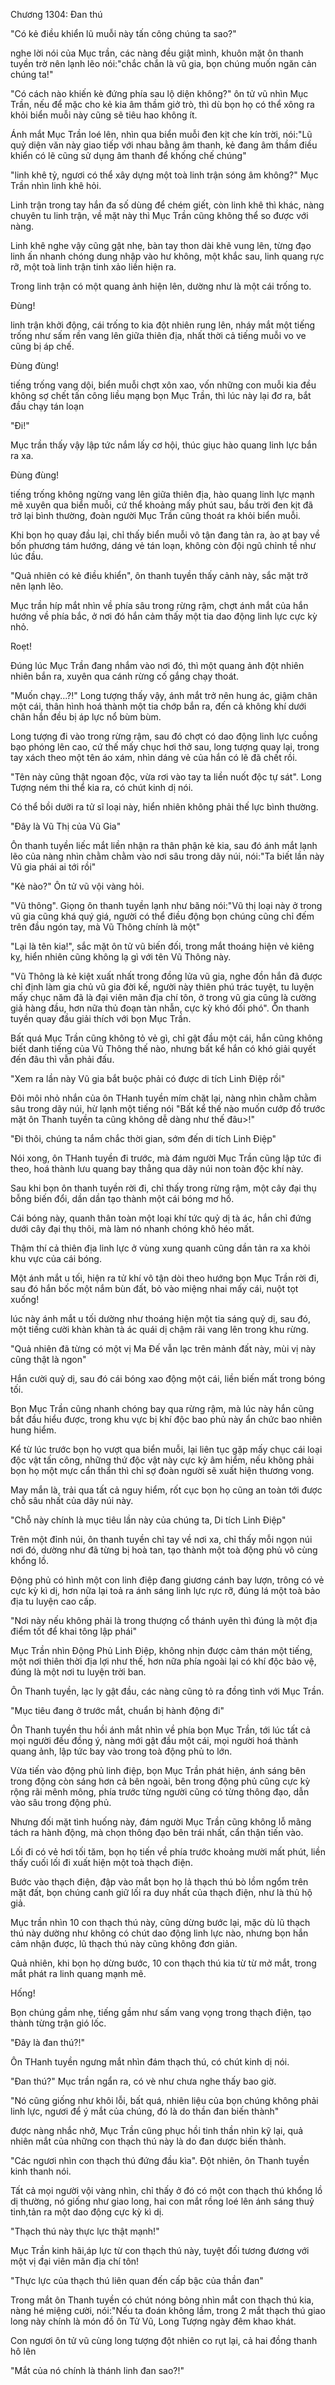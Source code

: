 




Chương 1304: Đan thú


"Có kẻ điều khiển lũ muỗi này tấn công chúng ta sao?"

nghe lời nói của Mục trần, các nàng đều giật mình, khuôn mặt ôn thanh tuyền trờ nên lạnh lẽo nói:"chắc chắn là vũ gia, bọn chúng muốn ngăn cản chúng ta!"

"Có cách nào khiến kè đứng phía sau lộ diện không?" ôn tử vũ nhìn Mục Trần, nếu để mặc cho kẻ kia âm thầm giở trò, thì dù bọn họ có thể xông ra khỏi biển muỗi này cũng sẽ tiêu hao không ít.

Ánh mắt Mục Trần loé lên, nhìn qua biển muỗi đen kịt che kín trời, nói:"Lũ quỷ diện văn này giao tiếp với nhau bằng âm thanh, kẻ đang âm thầm điều khiển có lẽ cũng sử dụng âm thanh để khống chế chúng"

"linh khê tỷ, ngươi có thể xây dựng một toà linh trận sóng âm không?" Mục Trần nhìn linh khê hỏi.

Linh trận trong tay hắn đa số dùng để chém giết, còn linh khê thì khác, nàng chuyên tu linh trận, về mặt này thì Mục Trần cũng không thể so được với nàng.

Linh khê nghe vậy cũng gật nhẹ, bàn tay thon dài khẽ vung lên, từng đạo linh ấn nhanh chóng dung nhập vào hư không, một khắc sau, linh quang rực rỡ, một toà linh trận tinh xảo liền hiện ra.

Trong linh trận có một quang ảnh hiện lên, dường như là một cái trống to.

Đùng!

linh trận khởi động, cái trống to kia đột nhiên rung lên, nháy mắt một tiếng trống như sấm rền vang lên giữa thiên địa, nhất thời cả tiếng muỗi vo ve cũng bị áp chế.

Đùng đùng!

tiếng trống vang dội, biển muỗi chợt xôn xao, vốn những con muỗi kia đều không sợ chết tấn công liều mạng bọn Mục Trần, thì lúc này lại đơ ra, bắt đầu chạy tán loạn

"Đi!"

Mục trần thấy vậy lập tức nắm lấy cơ hội, thúc giục hào quang linh lực bắn ra xa.

Đùng đùng!

tiếng trống không ngừng vang lên giữa thiên địa, hào quang linh lực mạnh mẽ xuyên qua biển muỗi, cứ thể khoảng mấy phút sau, bầu trời đen kịt đã trở lại bình thường, đoàn người Mục Trần cũng thoát ra khỏi biển muỗi.

Khi bọn họ quay đầu lại, chỉ thấy biển muỗi vô tận đang tản ra, ào ạt bay về bốn phương tám hướng, dáng vẻ tán loạn, không còn đội ngũ chỉnh tề như lúc đầu.

"Quả nhiên có kẻ điều khiển", ôn thanh tuyền thấy cảnh này, sắc mặt trở nên lạnh lẽo.

Mục trần híp mắt nhìn về phía sâu trong rừng rậm, chợt ánh mắt của hắn hướng về phía bắc, ở nơi đó hắn cảm thấy một tia dao động linh lực cực kỳ nhỏ.

Roẹt!

Đúng lúc Mục Trần đang nhắm vào nơi đó, thì một quang ảnh đột nhiên nhiên bắn ra, xuyên qua cánh rừng cố gắng chạy thoát.

"Muốn chạy...?!" Long tượng thấy vậy, ánh mắt trở nên hung ác, giậm chân một cái, thân hình hoá thành một tia chớp bắn ra, đến cả không khí dưới chân hắn đều bị áp lực nổ bùm bùm.

Long tượng đi vào trong rừng rậm, sau đó chợt có dao động linh lực cuồng bạo phóng lên cao, cứ thế mấy chục hơi thở sau, long tượng quay lại, trong tay xách theo một tên áo xám, nhìn dáng vẻ của hắn có lẽ đã chết rồi.

"Tên này cũng thật ngoan độc, vừa rơi vào tay ta liền nuốt độc tự sát". Long Tượng ném thi thể kia ra, có chút kinh dị nói.

Có thể bồi dưỡi ra tử sĩ loại này, hiển nhiên không phải thế lực bình thường.

"Đây là Vũ Thị của Vũ Gia"

Ôn thanh tuyền liếc mắt liền nhận ra thân phận kẻ kia, sau đó ánh mắt lạnh lẽo của nàng nhìn chằm chằm vào nơi sâu trong dãy núi, nói:"Ta biết lần này Vũ gia phái ai tới rồi"

"Kẻ nào?" Ôn tử vũ vội vàng hỏi.

"Vũ thông". Giọng ôn thanh tuyền lạnh như băng nói:"Vũ thị loại này ở trong vũ gia cũng khá quý giá, người có thể điều động bọn chúng cũng chỉ đếm trên đầu ngón tay, mà Vũ Thông chính là một"

"Lại là tên kia!", sắc mặt ôn tử vũ biến đối, trong mắt thoáng hiện vẻ kiêng kỵ, hiển nhiên cũng không lạ gì với tên Vũ Thông này.

"Vũ Thông là kẻ kiệt xuất nhất trong đồng lửa vũ gia, nghe đồn hắn đã được chỉ định làm gia chủ vũ gia đời kế, người này thiên phú trác tuyệt, tu luyện mấy chục năm đã là đại viên mãn địa chí tôn, ở trong vũ gia cũng là cường giả hàng đầu, hơn nữa thủ đoạn tàn nhẫn, cực kỳ khó đối phó". Ôn thanh tuyền quay đầu giải thích với bọn Mục Trần.

Bất quá Mục Trần cũng không tỏ vẻ gì, chỉ gật đầu một cái, hắn cũng không biết danh tiếng của Vũ Thông thế nào, nhưng bất kể hắn có khó giải quyết đến đâu thì vẫn phải đấu.

"Xem ra lần này Vũ gia bắt buộc phải có được di tích Linh Điệp rồi"

Đôi môi nhỏ nhắn của ôn THanh tuyền mím chặt lại, nàng nhìn chằm chằm sâu trong dãy núi, hừ lạnh một tiếng nói "Bất kể thế nào muốn cướp đồ trước mặt ôn Thanh tuyền ta cũng không dễ dàng như thế đâu>!"

"Đi thôi, chúng ta nắm chắc thời gian, sớm đến di tích Linh Điệp"

Nói xong, ôn THanh tuyền đi trước, mà đám người Mục Trần cũng lập tức đi theo, hoá thành lưu quang bay thẳng qua dãy núi non toàn độc khí này.

Sau khi bọn ôn thanh tuyền rời đi, chỉ thấy trong rừng rậm, một cây đại thụ bỗng biến đổi, dần dần tạo thành một cái bóng mơ hồ.

Cái bóng này, quanh thân toàn một loại khí tức quỷ dị tà ác, hắn chỉ đứng dưới cây đại thụ thôi, mà làm nó nhanh chóng khô héo mất.

Thậm thí cả thiên địa linh lực ở vùng xung quanh cũng dần tản ra xa khỏi khu vực của cái bóng.

Một ánh mắt u tối, hiện ra tử khí vô tận dòi theo hướng bọn Mục Trần rời đi, sau đó hắn bốc một nắm bùn đất, bỏ vào miệng nhai mấy cái, nuột tọt xuống!

lúc này ánh mắt u tối dường như thoáng hiện một tia sáng quỷ dị, sau đó, một tiếng cười khàn khàn tà ác quái dị chậm rãi vang lên trong khu rừng.

"Quả nhiên đã từng có một vị Ma Đế vẫn lạc trên mảnh đất này, mùi vị này cũng thật là ngon"

Hắn cười quỷ dị, sau đó cái bóng xao động một cái, liền biến mất trong bóng tối.

Bọn Mục Trần cũng nhanh chóng bay qua rừng rậm, mà lúc này hắn cũng bắt đầu hiểu được, trong khu vực bị khí độc bao phủ này ẩn chức bao nhiên hung hiểm.

Kể từ lúc trước bọn họ vượt qua biển muỗi, lại liên tục gặp mấy chục cái loại độc vật tấn công, những thứ độc vật này cực kỳ âm hiểm, nếu không phải bọn họ một mực cẩn thẩn thì chỉ sợ đoàn người sẽ xuất hiện thương vong.

May mắn là, trải qua tất cả nguy hiểm, rốt cục bọn họ cũng an toàn tới được chỗ sâu nhất của dãy núi này.

"Chỗ này chính là mục tiêu lần này của chúng ta, Di tích Linh Điệp"

Trên một đỉnh núi, ôn thanh tuyền chỉ tay về nơi xa, chỉ thấy mỗi ngọn núi nơi đó, dường như đã từng bị hoà tan, tạo thành một toà động phủ vô cùng khổng lồ.

Động phủ có hình một con linh điệp đang giương cánh bay lượn, trông có vẻ cực kỳ kì dị, hơn nữa lại toả ra ánh sáng linh lực rực rỡ, đúng lá một toà bảo địa tu luyện cao cấp.

"Nơi này nếu không phải là trong thượng cổ thánh uyên thì đúng là một địa điểm tốt để khai tông lập phái"

Mục Trần nhìn Động Phủ Linh Điệp, không nhịn được cảm thán một tiếng, một nơi thiên thời địa lợi như thế, hơn nữa phía ngoài lại có khí độc bảo vệ, đúng là một nơi tu luyện trời ban.

Ôn Thanh tuyền, lạc ly gật đầu, các nàng cũng tỏ ra đồng tình với Mục Trần.

"Mục tiêu đang ở trước mắt, chuẩn bị hành động đi"

Ôn Thanh tuyền thu hồi ánh mắt nhìn về phía bọn Mục Trần, tới lúc tất cả mọi người đều đồng ý, nàng mới gật đầu một cái, mọi người hoá thành quang ảnh, lập tức bay vào trong toà động phủ to lớn.

Vừa tiến vào động phủ linh điệp, bọn Mục Trần phát hiện, ánh sáng bên trong động còn sáng hơn cả bên ngoài, bên trong động phủ cũng cực kỳ rộng rãi mênh mông, phía trước từng người cũng có từng thông đạo, dẫn vào sâu trong động phủ.

Nhưng đối mặt tình huống này, đám người Mục Trần cũng không lỗ mãng tách ra hành động, mà chọn thông đạo bên trái nhất, cẩn thận tiến vào.

Lối đi có vẻ hơi tối tăm, bọn họ tiến về phía trước khoảng mười mất phút, liền thấy cuối lối đi xuất hiện một toà thạch điện.

Bước vào thạch điện, đập vào mắt bọn họ lả thạch thú bò lồm ngổm trên mặt đất, bọn chúng canh giữ lối ra duy nhất của thạch điện, như là thủ hộ giả.

Mục trần nhìn 10 con thạch thú này, cũng dừng bước lại, mặc dù lũ thạch thú này dường như không có chút dao động linh lực nào, nhưng bọn hắn cảm nhận được, lũ thạch thú này cũng không đơn giản.

Quả nhiên, khi bọn họ dừng bước, 10 con thạch thú kia từ từ mở mắt, trong mắt phát ra linh quang mạnh mẽ.

Hống!

Bọn chúng gầm nhẹ, tiếng gầm như sấm vang vọng trong thạch điện, tạo thành từng trận gió lốc.

"Đây là đan thú?!"

Ôn THanh tuyền ngưng mắt nhìn đám thạch thú, có chút kinh dị nói.

"Đan thú?" Mục trần ngẩn ra, có vè như chưa nghe thấy bao giờ.

"Nó cũng giống như khôi lỗi, bất quá, nhiên liệu của bọn chúng không phải linh lực, ngươi để ý mắt của chúng, đó là do thần đan biến thành"

được nàng nhắc nhở, Mục Trần cũng phục hồi tinh thần nhìn kỹ lại, quả nhiên mắt của những con thạch thú này là do đan dược biến thành.

"Các ngươi nhìn con thạch thú đứng đầu kìa". Đột nhiên, ôn Thanh tuyền kinh thanh nói.

Tất cả mọi người vội vàng nhìn, chỉ thấy ở đó có một con thạch thú khổng lồ dị thường, nó giống như giao long, hai con mắt rồng loé lên ánh sáng thuỷ tinh,tản ra một dao động cực kỳ kì dị.

"Thạch thú này thực lực thật mạnh!"

Mục Trần kinh hãi,áp lực từ con thạch thú này, tuyệt đối tương đương với một vị đại viên mãn địa chí tôn!

"Thực lực của thạch thú liên quan đến cấp bậc của thần đan"

Trong mắt ôn Thanh tuyền có chút nóng bỏng nhìn mắt con thạch thú kia, nàng hé miệng cười, nói:"Nếu ta đoán không lầm, trong 2 mắt thạch thú giao long này chính là món đồ ôn Tử Vũ, Long Tượng ngày đêm khao khát.

Con ngươi ôn tử vũ cùng long tượng đột nhiên co rụt lại, cả hai đồng thanh hô lên

"Mắt của nó chính là thánh linh đan sao?!"




